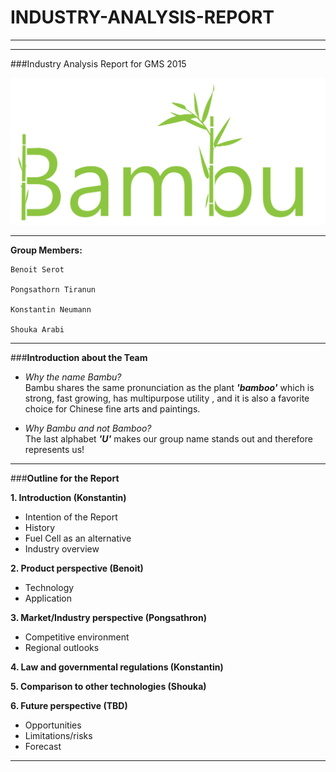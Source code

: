 # INDUSTRY-ANALYSIS-REPORT

___
___

###Industry Analysis Report for GMS 2015

![Bambu Logo](https://github.com/BambuGMS/Industry-Analysis-Report/blob/master/Resources/Logo%20slimm.png)

___
**Group Members:**

    Benoit Serot

    Pongsathorn Tiranun

    Konstantin Neumann

    Shouka Arabi


___

###**Introduction about the Team**

- _Why the name Bambu?_  
	Bambu shares the same pronunciation as the plant **_'bamboo'_** which is strong, fast growing,  has multipurpose utility , and it is also a favorite choice for Chinese fine arts and paintings.

- _Why Bambu and not Bamboo?_  
	The last alphabet **_'U'_** makes our group name stands out and therefore represents us!

___

###**Outline for the Report**

**1. Introduction (Konstantin)**
* Intention of the Report  
* History
* Fuel Cell as an alternative
* Industry overview

**2. Product perspective (Benoit)**
* Technology
* Application  

**3. Market/Industry perspective (Pongsathron)**
* Competitive environment
* Regional outlooks  

**4. Law and governmental regulations (Konstantin)**  

**5. Comparison to other technologies (Shouka)**

**6. Future perspective (TBD)**
* Opportunities
* Limitations/risks
* Forecast

___
